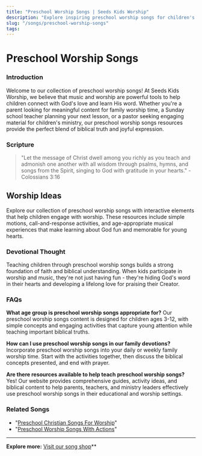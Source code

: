 ```yaml
---
title: "Preschool Worship Songs | Seeds Kids Worship"
description: "Explore inspiring preschool worship songs for children's worship and faith development. Biblical music resources for families and ministry."
slug: "/songs/preschool-worship-songs"
tags:
---
```


# Preschool Worship Songs

### Introduction

Welcome to our collection of preschool worship songs! At Seeds Kids Worship, we believe that music and worship are powerful tools to help children connect with God's love and learn His word. Whether you're a parent looking for meaningful content for family worship time, a Sunday school teacher planning your next lesson, or a pastor seeking engaging material for children's ministry, our preschool worship songs resources provide the perfect blend of biblical truth and joyful expression.

### Scripture

> "Let the message of Christ dwell among you richly as you teach and admonish one another with all wisdom through psalms, hymns, and songs from the Spirit, singing to God with gratitude in your hearts." - Colossians 3:16

## Worship Ideas

Explore our collection of preschool worship songs with interactive elements that help children engage with worship. These resources include simple motions, call-and-response activities, and age-appropriate musical experiences that make learning about God fun and memorable for young hearts.

### Devotional Thought

Teaching children through preschool worship songs builds a strong foundation of faith and biblical understanding. When kids participate in worship and music, they're not just having fun - they're hiding God's word in their hearts and developing a lifelong love for praising their Creator.

### FAQs

**What age group is preschool worship songs appropriate for?**
Our preschool worship songs content is designed for children ages 3-12, with simple concepts and engaging activities that capture young attention while teaching important biblical truths.

**How can I use preschool worship songs in our family devotions?**
Incorporate preschool worship songs into your daily or weekly family worship time. Start with the activities together, then discuss the biblical concepts presented, and end with prayer.

**Are there resources available to help teach preschool worship songs?**
Yes! Our website provides comprehensive guides, activity ideas, and biblical content to help parents, teachers, and ministry leaders effectively use preschool worship songs in their educational and worship settings.

### Related Songs

- "[Preschool Christian Songs For Worship](/songs/preschool-christian-songs-for-worship/)"
- "[Preschool Worship Songs With Actions](/songs/preschool-worship-songs-with-actions/)"

---

**Explore more:** [Visit our song shop](https://seedskidsworship.com/shop)**

<!-- Schema Markup -->
<script type="application/ld+json">
{
  "@context": "https://schema.org",
  "@type": "MusicRecording",
  "name": "Preschool Worship Songs",
  "byArtist": {
    "@type": "MusicGroup",
    "name": "Seeds Kids Worship"
  },
  "isFamilyFriendly": true,
  "url": "https://seedskidsworship.com/songs/preschool-worship-songs/"
}
</script>